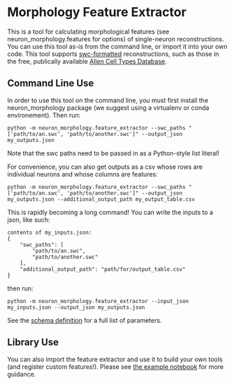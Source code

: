 Morphology Feature Extractor
============================

This is a tool for calculating morphological features (see neuron_morphology.features for options) of single-neuron reconstructions. You can use this tool as-is from the command line, or import it into your own code. This tool supports [swc-formatted](http://www.neuronland.org/NLMorphologyConverter/MorphologyFormats/SWC/Spec.html) reconstructions, such as those in the free, publically available [Allen Cell Types Database](http://celltypes.brain-map.org/).

Command Line Use
----------------

In order to use this tool on the command line, you must first install the neuron_morphology package (we suggest using a virtualenv or conda environement). Then run:
```
python -m neuron_morphology.feature_extractor --swc_paths "['path/to/an.swc', 'path/to/another.swc']" --output_json my_outputs.json
```

Note that the swc paths need to be passed in as a Python-style list literal!

For convenience, you can also get outputs as a csv whose rows are individual neurons and whose columns are features:
```
python -m neuron_morphology.feature_extractor --swc_paths "['path/to/an.swc', 'path/to/another.swc']" --output_json my_outputs.json --additional_output_path my_output_table.csv
```

This is rapidly becoming a long command! You can write the inputs to a json, like such:

```
contents of my_inputs.json:
{
    "swc_paths": [
        "path/to/an.swc",
        "path/to/another.swc"
    ],
    "additional_output_path": "path/for/output_table.csv"
}
```

then run:
```
python -m neuron_morphology.feature_extractor --input_json my_inputs.json --output_json my_outputs.json
```

See the [schema definition](./_schemas.py) for a full list of parameters.

Library Use
-----------
You can also import the feature extractor and use it to build your own tools (and register custom features!). Please see [the example notebook](../../notebooks/feature_extractor_example.ipynb) for more guidance.